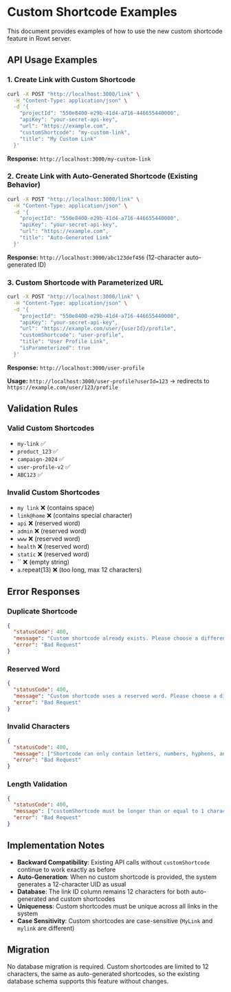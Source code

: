 # Custom Shortcode Examples

This document provides examples of how to use the new custom shortcode feature in Rowt server.

## API Usage Examples

### 1. Create Link with Custom Shortcode

```bash
curl -X POST "http://localhost:3000/link" \
  -H "Content-Type: application/json" \
  -d '{
    "projectId": "550e8400-e29b-41d4-a716-446655440000",
    "apiKey": "your-secret-api-key",
    "url": "https://example.com",
    "customShortcode": "my-custom-link",
    "title": "My Custom Link"
  }'
```

**Response:** `http://localhost:3000/my-custom-link`

### 2. Create Link with Auto-Generated Shortcode (Existing Behavior)

```bash
curl -X POST "http://localhost:3000/link" \
  -H "Content-Type: application/json" \
  -d '{
    "projectId": "550e8400-e29b-41d4-a716-446655440000",
    "apiKey": "your-secret-api-key",
    "url": "https://example.com",
    "title": "Auto-Generated Link"
  }'
```

**Response:** `http://localhost:3000/abc123def456` (12-character auto-generated ID)

### 3. Custom Shortcode with Parameterized URL

```bash
curl -X POST "http://localhost:3000/link" \
  -H "Content-Type: application/json" \
  -d '{
    "projectId": "550e8400-e29b-41d4-a716-446655440000",
    "apiKey": "your-secret-api-key",
    "url": "https://example.com/user/{userId}/profile",
    "customShortcode": "user-profile",
    "title": "User Profile Link",
    "isParameterized": true
  }'
```

**Response:** `http://localhost:3000/user-profile`

**Usage:** `http://localhost:3000/user-profile?userId=123` → redirects to `https://example.com/user/123/profile`

## Validation Rules

### Valid Custom Shortcodes
- `my-link` ✅
- `product_123` ✅
- `campaign-2024` ✅
- `user-profile-v2` ✅
- `ABC123` ✅

### Invalid Custom Shortcodes
- `my link` ❌ (contains space)
- `link@home` ❌ (contains special character)
- `api` ❌ (reserved word)
- `admin` ❌ (reserved word)
- `www` ❌ (reserved word)
- `health` ❌ (reserved word)
- `static` ❌ (reserved word)
- `` ❌ (empty string)
- `a`.repeat(13) ❌ (too long, max 12 characters)

## Error Responses

### Duplicate Shortcode
```json
{
  "statusCode": 400,
  "message": "Custom shortcode already exists. Please choose a different one.",
  "error": "Bad Request"
}
```

### Reserved Word
```json
{
  "statusCode": 400,
  "message": "Custom shortcode uses a reserved word. Please choose a different one.",
  "error": "Bad Request"
}
```

### Invalid Characters
```json
{
  "statusCode": 400,
  "message": ["Shortcode can only contain letters, numbers, hyphens, and underscores"],
  "error": "Bad Request"
}
```

### Length Validation
```json
{
  "statusCode": 400,
  "message": ["customShortcode must be longer than or equal to 1 characters", "customShortcode must be shorter than or equal to 12 characters"],
  "error": "Bad Request"
}
```

## Implementation Notes

- **Backward Compatibility**: Existing API calls without `customShortcode` continue to work exactly as before
- **Auto-Generation**: When no custom shortcode is provided, the system generates a 12-character UID as usual
- **Database**: The link ID column remains 12 characters for both auto-generated and custom shortcodes
- **Uniqueness**: Custom shortcodes must be unique across all links in the system
- **Case Sensitivity**: Custom shortcodes are case-sensitive (`MyLink` and `mylink` are different)

## Migration

No database migration is required. Custom shortcodes are limited to 12 characters, the same as auto-generated shortcodes, so the existing database schema supports this feature without changes.
